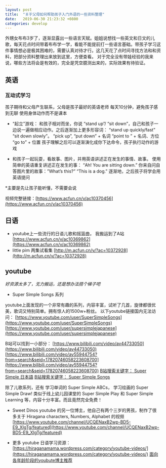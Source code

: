 ```yaml
---
layout: post
title:  "关于父母如何帮助孩子入门外语的一些资料整理"
date:   2019-06-30 21:23:32 +0800
categories: develop
---
```


外甥女布布3岁了，逐渐显露出一些语言天赋。姐姐说想找一些英文和日文的儿歌，每天花点时间带着布布学一学，看能不能提前打一些语言基础。带孩子学习这件事情想必是极其困难的，需要认真对待才行。这几天花了点时间寻找方法和和资料，把部分资料整理出来放到这里，方便查看。
对于完全没有带娃经验的我来说，哪些方法将会是有效的，完全是凭空臆测出来的，实际效果有待验证。

## 英语

###  互动式学习

孩子期待和父母产生联系，父母是孩子最好的英语老师
每天10分钟，避免孩子感到无聊
使用身体动作而不是课本
* “起立”游戏： 和孩子相对而坐，你说 “stand up”/ “sit down”，自己和孩子一边说一遍做相应动作。之后逐渐加上更多形容词： “stand up quickly/fast” “sit down slowly”。
	“pick up”, “put down” + 名词 
	“point to ” + 名词、方位
	“go to” + 位置
孩子理解之后可以逐渐演化成你下达命令，孩子执行动作的游戏

* 和孩子一起玩耍，看故事、图片，并用英语讲述正在发生的事情、故事。
	使用简单的英语重复讲述正在发生的事：
		“Ah! You are sitting down.”
	你来自问自答图片里的故事：”What’s this?” “This is a dog.” 逐渐地，之后孩子将学会用英语提问
	
*主要是先让孩子能听懂，不需要会说
	
	
视频完整链接：[https://www.acfun.cn/v/ac10370456](https://www.acfun.cn/v/ac10370456)

## 日语

* youtube上一些流行的日语儿歌和摇篮曲， 我搬运到了A站 [https://www.acfun.cn/v/ac10369862](https://www.acfun.cn/v/ac10369862)
* little pim 两集试看集 [http://m.acfun.cn/v/?ac=10372928](http://m.acfun.cn/v/?ac=10372928)

## youtube
  *好资源太多了，无力搬运，还是想办法搭个梯子吧*

* Super Simple Songs 系列

youtube上面发现的一个非常有趣的系列，内容丰富，试听了几首，旋律都很优美，歌词又特别简单。拥有惊人的1500w+粉丝。
以下youtube链接国内无法访问：
[https://www.youtube.com/user/SuperSimpleSongs](https://www.youtube.com/user/SuperSimpleSongs)
[https://www.youtube.com/user/supersimplejapanese](https://www.youtube.com/user/supersimplejapanese)
    
B站可以找到一小部分：
[https://www.bilibili.com/video/av44733050](https://www.bilibili.com/video/av44733050)
[https://www.bilibili.com/video/av55944754?from=search&seid=17820746058223608700](https://www.bilibili.com/video/av55944754?from=search&seid=17820746058223608700)
[B站搜索关键字： Super Simple 日本語](http://search.bilibili.com/all?keyword=Super%20Simple%20%E6%97%A5%E6%9C%AC%E8%AA%9E)
[B站搜索关键字： Super Simple Songs](http://search.bilibili.com/all?keyword=Super%20Simple%20songs)

除了儿歌系列，还有 学习单词的 Super Simple ABCs， 学习绘画的 Super Simple Draw! 类似于线上幼儿园课堂的 Super Simple Play 和 
Super Simple Learning 等，内容十分丰富。而且竟然完全免费！
* Sweet Dinos
youtube 的另一位博主，他自己有两个三岁的男孩，制作了很多关于 Hiragana characters, Numbers, Alphabet 的视频
[https://www.youtube.com/channel/UCQENaxB2wp-BD5-E9_XIgTg/featured](https://www.youtube.com/channel/UCQENaxB2wp-BD5-E9_XIgTg/featured)


* 更多 youtube 日语学习资源：
[https://hiraganamama.wordpress.com/category/youtube-videos/](https://hiraganamama.wordpress.com/category/youtube-videos/)
[面向各年龄阶段的youbute博主推荐](https://hiraganamama.wordpress.com/2016/02/24/best-online-japanese-educational-videos-for-kids/)
